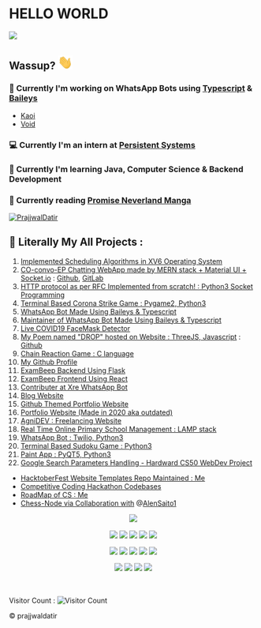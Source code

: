 # HELLO WORLD
<img src="https://media1.tenor.com/images/51e99cb402bc25786d4862f4bbc4135f/tenor.gif?itemid=19733803" width="600">

## Wassup? <img src="./assets/wave.gif" width="30px">

### 🤖 Currently I'm working on WhatsApp Bots using [Typescript](https://github.com/Microsoft/TypeScript) & [Baileys](https://github.com/adiwajshing/Baileys)
- [Kaoi](https://github.com/PrajjwalDatir/Kaoi)
- [Void](https://github.com/Synthesized-Infinity/Whatsapp-Botto-Void) 

### 💻 Currently I'm an intern at [Persistent Systems](https://www.persistent.com/)

### 🚀 Currently I'm learning Java, Computer Science & Backend Development

### 📖 Currently reading [Promise Neverland Manga](https://promisedneverland.com/manga-en/the-promised-neverland-chapter-1/)

[![PrajjwalDatir](https://next-github-tau.vercel.app/api/card?username=PrajjwalDatir)](https://github.com/prajjwaldatir)


## 👾 Literally My All Projects :
1. [Implemented Scheduling Algorithms in XV6 Operating System](https://github.com/PrajjwalDatir/xv6-scheduling)
2. [CO-convo-EP Chatting WebApp made by MERN stack + Material UI + Socket.io](https://github.com/PrajjwalDatir/CO-convo-EP) : [Github](https://github.com/PrajjwalDatir/CO-convo-EP), [GitLab](https://gitlab.com/prajjwaldatir/CO-convo-EP)
3. [HTTP protocol as per RFC Implemented from scratch! : Python3 Socket Programming](https://github.com/PrajjwalDatir/HTTP-Prajjwal)
4. [Terminal Based Corona Strike Game : Pygame2, Python3](https://github.com/PrajjwalDatir/CoronaStrike)
5. [WhatsApp Bot Made Using Baileys & Typescript](https://github.com/PrajjwalDatir/Kaoi)
6. [Maintainer of WhatsApp Bot Made Using Baileys & Typescript](https://github.com/PrajjwalDatir/Whatsapp-Botto-Void)
7. [Live COVID19 FaceMask Detector ](https://github.com/PrajjwalDatir/Live-COVID19-Face-Mask-detector)
8. [My Poem named "DROP" hosted on Website : ThreeJS, Javascript](https://three-js-prajjwal.vercel.app/) : [Github](https://github.com/PrajjwalDatir/threeJS-PoemDrop)
9. [Chain Reaction Game : C language](https://github.com/PrajjwalDatir/Chain-Reaction-Game)
10. [My Github Profile](https://github.com/PrajjwalDatir/PrajjwalDatir)
11. [ExamBeep Backend Using Flask](https://github.com/PrajjwalDatir/Exam_Beep_Backend)
12. [ExamBeep Frontend Using React](https://github.com/PrajjwalDatir/Exam_Beep_Frontend)
13. [Contributer at Xre WhatsApp Bot](https://github.com/Synthesized-Infinity/Whatsapp-Botto-Xre)
14. [Blog Website](https://datir.netlify.app/)
15. [Github Themed Portfolio Website](https://prajjwaldatir.github.io/PersonalWebsite/)
16. [Portfolio Website (Made in 2020 aka outdated)](https://prajjwal.netlify.app/)
17. [AgniDEV : Freelancing Website](https://prajjwaldatir.github.io/AgniDEV/)
18. [Real Time Online Primary School Management : LAMP stack](https://github.com/PrajjwalDatir/Primary-School-Management-System)
19. [WhatsApp Bot : Twilio, Python3](https://github.com/PrajjwalDatir/A.V.E.WhatsApp-bot)
22. [Terminal Based Sudoku Game : Python3](https://github.com/PrajjwalDatir/basicSudoku)
23. [Paint App : PyQT5, Python3](https://github.com/PrajjwalDatir/PaintPyQT5)
24. [Google Search Parameters Handling - Hardward CS50 WebDev Project](https://prajjwaldatir.github.io/Harvard-Projects/)


- [HacktoberFest Website Templates Repo Maintained : Me](https://github.com/PrajjwalDatir/WebsiteTemplates)
- [Competitive Coding Hackathon Codebases](https://github.com/PrajjwalDatir/Hackathon2020)
- [RoadMap of CS : Me](https://github.com/PrajjwalDatir/RoadMap-to-Mastery)
- [Chess-Node via Collaboration with](https://github.com/AlenSaito1/chess-node) @[AlenSaito1](https://github.com/AlenSaito1)

<!-- Stats Dashboard -->
<p align = "center">
  <img src = "https://github-readme-stats.vercel.app/api?username=PrajjwalDatir&show_icons=true&theme=radical&line_height=40&count_private=true&cache_seconds=1800&title_color=red&include_all_commits=true">
  
</p>

<p align="center">
<!-- ReactJS -->
<img src="https://img.shields.io/badge/react%20-%2320232a.svg?&style=for-the-badge&logo=react&logoColor=%2361DAFB"/>
<!-- Flask -->
<img src="https://img.shields.io/badge/flask%20-%23000.svg?&style=for-the-badge&logo=flask&logoColor=white"/>
<!-- MongoDB -->
<img src ="https://img.shields.io/badge/MongoDB-%234ea94b.svg?&style=for-the-badge&logo=mongodb&logoColor=white"/>
<!-- ExpressJS -->
<img src="https://img.shields.io/badge/express.js%20-%23404d59.svg?&style=for-the-badge"/>
<!-- NodeJS -->
<img src="https://img.shields.io/badge/node.js%20-%2343853D.svg?&style=for-the-badge&logo=node.js&logoColor=white"/>
</p>

<p align="center">
<!-- TS -->
<img src="https://img.shields.io/badge/typescript%20-%23007ACC.svg?&style=for-the-badge&logo=typescript&logoColor=white"/>
<!-- JS -->
<img src="https://img.shields.io/badge/javascript%20-%23323330.svg?&style=for-the-badge&logo=javascript&logoColor=%23F7DF1E"/>
<!-- Python3 -->
<img src="https://img.shields.io/badge/python%20-%2314354C.svg?&style=for-the-badge&logo=python&logoColor=white"/>
<!-- C -->
<img src="https://img.shields.io/badge/c%20-%2300599C.svg?&style=for-the-badge&logo=c&logoColor=white"/>
<!-- Shell script -->
<img src="https://img.shields.io/badge/shell_script%20-%23121011.svg?&style=for-the-badge&logo=gnu-bash&logoColor=white"/>
</p>

<p align="center">
<!-- Blender -->
<img src="https://img.shields.io/badge/blender%20-%23F5792A.svg?&style=for-the-badge&logo=blender&logoColor=white"/>
<!-- Git -->
<img src="https://img.shields.io/badge/git%20-%23F05033.svg?&style=for-the-badge&logo=git&logoColor=white"/>
<!-- Heroku -->
<img src="https://img.shields.io/badge/heroku%20-%23430098.svg?&style=for-the-badge&logo=heroku&logoColor=white"/>
<!-- Docker -->
<img src="https://img.shields.io/badge/docker%20-%230db7ed.svg?&style=for-the-badge&logo=docker&logoColor=white"/>

</p>

</br></br>
Visitor Count : ![Visitor Count](https://profile-counter.glitch.me/{Prajjwaldatir}/count.svg)

:copyright: prajjwaldatir
